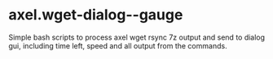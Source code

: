 # axel.wget-dialog--gauge
Simple bash scripts to process axel wget rsync 7z output and send to dialog gui, including time left, speed and all output from the commands. 
